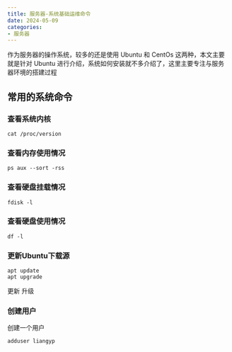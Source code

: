 ```yaml
---
title: 服务器-系统基础运维命令
date: 2024-05-09
categories:
- 服务器
---
```


作为服务器的操作系统，较多的还是使用 Ubuntu 和 CentOs 这两种，本文主要就是针对 Ubuntu 进行介绍，系统如何安装就不多介绍了，这里主要专注与服务器环境的搭建过程

## 常用的系统命令

### 查看系统内核

```shell
cat /proc/version
```

### 查看内存使用情况

```shell
ps aux --sort -rss
```

### 查看硬盘挂载情况

```shell
fdisk -l
```

### 查看硬盘使用情况

```shell
df -l
```

### 更新Ubuntu下载源

```shell
apt update
apt upgrade
```

更新 升级

### 创建用户

创建一个用户

```shell
adduser liangyp
```
